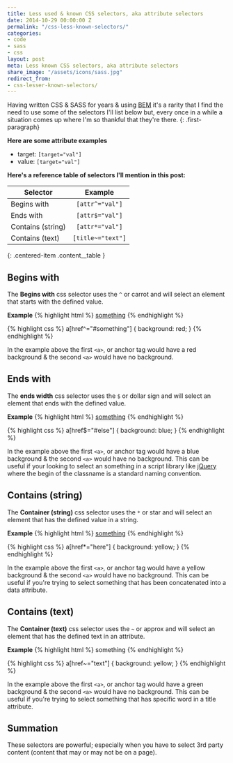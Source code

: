 ```yaml
---
title: Less used & known CSS selectors, aka attribute selectors
date: 2014-10-29 00:00:00 Z
permalink: "/css-less-known-selectors/"
categories:
- code
- sass
- css
layout: post
meta: Less known CSS selectors, aka attribute selectors
share_image: "/assets/icons/sass.jpg"
redirect_from:
- css-lesser-known-selectors/
---
```


Having written CSS & SASS for years & using [BEM](//csswizardry.com/2013/01/mindbemding-getting-your-head-round-bem-syntax/) it's a rarity that I find the need to use some of the selectors I'll list below but, every once in a while a situation comes up where I'm so thankful that they're there.
{: .first-paragraph}

**Here are some attribute examples**

- target:&nbsp;`[target="val"]`
- value:&nbsp;`[target="val"]`

**Here's a reference table of selectors I'll mention in this post:**

| Selector | Example |
|----------|:-------------:|
| Begins with | `[attr^="val"]` |
| Ends with | `[attr$="val"]` |
| Contains (string) | `[attr*="val"]` |
| Contains (text) | `[title~="text"]` |
{: .centered-item .content__table }

## Begins with

The **Begins with** css selector uses the `^` or carrot and will select an element that starts with the defined value.

**Example**
{% highlight html %}
<a href="#something">something</a>
<a href="#not-something"></a>
{% endhighlight %}


{% highlight css %}
a[href^="#something"] {
    background: red;
}
{% endhighlight %}

In the example above the first `<a>`, or anchor tag would have a red background & the second `<a>` would have no background.

## Ends with

The **ends width** css selector uses the `$` or dollar sign and will select an element that ends with the defined value.

**Example**
{% highlight html %}
<a href="#something-else">something</a>
<a href="#something"></a>
{% endhighlight %}


{% highlight css %}
a[href$="#else"] {
    background: blue;
}
{% endhighlight %}

In the example above the first `<a>`, or anchor tag would have a blue background & the second `<a>` would have no background.
This can be useful if your looking to select an something in a script library like [jQuery](http://jquery.com) where the begin of the classname is a standard naming convention.

## Contains (string)

The **Container (string)** css selector uses the `*` or star and will select an element that has the defined value in a string.

**Example**
{% highlight html %}
<a href="#something-in-here">something</a>
<a href="#something"></a>
{% endhighlight %}


{% highlight css %}
a[href*="here"] {
    background: yellow;
}
{% endhighlight %}

In the example above the first `<a>`, or anchor tag would have a yellow background & the second `<a>` would have no background. This can be useful if you're trying to select something that has been concatenated into a data attribute.

## Contains (text)

The **Container (text)** css selector uses the `~` or approx and will select an element that has the defined text in an attribute.

**Example**
{% highlight html %}
<a title="some special text">something</a>
<a title="text"></a>
{% endhighlight %}

{% highlight css %}
a[href~="text"] {
    background: yellow;
}
{% endhighlight %}

In the example above the first `<a>`, or anchor tag would have a green background & the second `<a>` would have no background.
This can be useful if you're trying to select something that has specific word in a title attribute.

## Summation

These selectors are powerful; especially when you have to select 3rd party content (content that may or may not be on a page).
